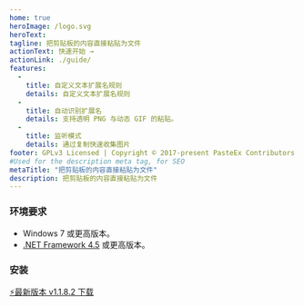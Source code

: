 ```yaml
---
home: true
heroImage: /logo.svg
heroText:
tagline: 把剪贴板的内容直接粘贴为文件
actionText: 快速开始 →
actionLink: ./guide/
features:
  - 
    title: 自定义文本扩展名规则
    details: 自定义文本扩展名规则
  - 
    title: 自动识别扩展名
    details: 支持透明 PNG 与动态 GIF 的粘贴。
  - 
    title: 监听模式
    details: 通过复制快速收集图片
footer: GPLv3 Licensed | Copyright © 2017-present PasteEx Contributors
#Used for the description meta tag, for SEO
metaTitle: "把剪贴板的内容直接粘贴为文件"
description: 把剪贴板的内容直接粘贴为文件
---
```


### 环境要求

* Windows 7 或更高版本。
* [.NET Framework 4.5](https://www.microsoft.com/zh-cn/download/details.aspx?id=30653) 或更高版本。

### 安装

[:zap:最新版本 v1.1.8.2 下载](https://github.com/huiyadanli/PasteEx/releases/download/1.1.8.2/PasteEx.v1.1.8.2.zip)

